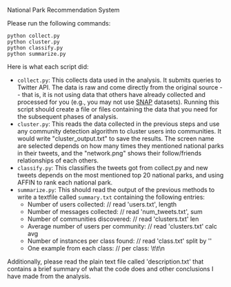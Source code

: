 National Park Recommendation System

Please run the following commands:
```
python collect.py
python cluster.py
python classify.py
python summarize.py
```

Here is what each script did:

- `collect.py`: This collects data used in the analysis. It submits queries to Twitter API. The data is raw and come directly from the original source -- that is, it is not using data that others have already collected and processed for you (e.g., you may not use [SNAP](http://snap.stanford.edu/data/index.html) datasets). Running this script should create a file or files containing the data that you need for the subsequent phases of analysis.
- `cluster.py`: This reads the data collected in the previous steps and use any community detection algorithm to cluster users into communities. It would write "cluster_output.txt" to save the results. The screen name are selected depends on how many times they mentioned national parks in their tweets, and the "network.png" shows their follow/friends relationships of each others.
- `classify.py`: This classifies the tweets got from collect.py and new tweets depends on the most mentioned top 20 national parks, and using AFFIN to rank each national park.
- `summarize.py`: This should read the output of the previous methods to write a textfile called `summary.txt` containing the following entries:
  - Number of users collected: // read 'users.txt', length
  - Number of messages collected: // read 'num_tweets.txt', sum
  - Number of communities discovered: // read 'clusters.txt' len
  - Average number of users per community: // read 'clusters.txt' calc avg
  - Number of instances per class found: // read 'class.txt' split by '\'
  - One example from each class: // per class: <classname>\t<number>\t<example>\n

Additionally, please read the plain text file called 'description.txt' that contains a brief summary of what the code does and other conclusions I have made from the analysis.

